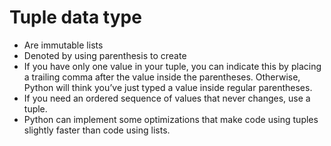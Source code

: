 # Tuple data type

- Are immutable lists
- Denoted by using parenthesis to create
- If you have only one value in your tuple, you can indicate this by placing a trailing comma after the value inside the parentheses. Otherwise, Python will think you’ve just typed a value inside regular parentheses.
- If you need an ordered sequence of values that never changes, use a tuple.
- Python can implement some optimizations that make code using tuples slightly faster than code using lists.

